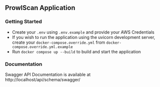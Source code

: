 ## ProwlScan Application


### Getting Started
- Create your `.env` using `.env.example` and provide your AWS Credentials
- If you wish to run the application using the uvicorn development server, create your `docker-compose.override.yml` from `docker-compose.override.yml.example`
- Run `docker compose up --build` to build and start the application


### Documentation
Swagger API Documentation is available at http://localhost/api/schema/swagger/
